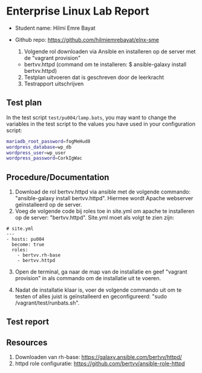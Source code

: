 # Enterprise Linux Lab Report

- Student name: Hilmi Emre Bayat
- Github repo: https://github.com/hilmiemrebayat/elnx-sme

  1. Volgende rol downloaden via Ansible en installeren op de server met de "vagrant provision"
    - bertvv.httpd (command om te installeren: $ ansible-galaxy install bertvv.httpd)
  2. Testplan uitvoeren dat is geschreven door de leerkracht
  3. Testrapport uitschrijven

## Test plan

In the test script `test/pu004/lamp.bats`, you may want to change the variables in the test script to the values you have used in your configuration script:

```bash
mariadb_root_password=fogMeHud8
wordpress_database=wp_db
wordpress_user=wp_user
wordpress_password=CorkIgWac
```

## Procedure/Documentation
1. Download de rol bertvv.httpd via ansible met de volgende commando: "ansible-galaxy install bertvv.httpd". Hiermee wordt Apache webserver geïnstalleerd op de server.
2. Voeg de volgende code bij roles toe in site.yml om apache te installeren op de server: "bertvv.httpd". Site.yml moet als volgt te zien zijn:
```
# site.yml
---
- hosts: pu004
  become: true
  roles:
    - bertvv.rh-base
    - bertvv.httpd
```
3. Open de terminal, ga naar de map van de installatie en geef "vagrant provision" in als commando om de installatie uit te voeren.




6. Nadat de installatie klaar is, voer de volgende commando uit om te testen of alles juist is geïnstalleerd en geconfigureerd: "sudo /vagrant/test/runbats.sh".


## Test report

## Resources

1. Downloaden van rh-base: https://galaxy.ansible.com/bertvv/httpd/
2. httpd role configuratie: https://github.com/bertvv/ansible-role-httpd
